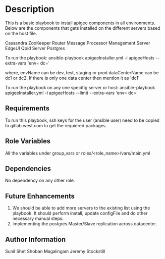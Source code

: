 Description
============
This is a basic playbook to install apigee components in all environments. Below are the components that gets installed on the different servers based on the host file. 

Cassandra
ZooKeeper
Router
Message Processor
Management Server
EdgeUI
Qpid Server
Postgres 

To run the playbook: 
ansible-playbook apigeeInstaller.yml -i apigeeHosts --extra-vars 'env=<envName> dc=<dataCenterName>'

where, 
envName can be dev, test, staging or prod
dataCenterName can be dc1 or dc2. If there is only one data center then mention it as 'dc1'

To run the playbook on any one specifig server or host: 
ansible-playbook apigeeInstaller.yml -i apigeeHosts --limit <IPAddress> --extra-vars 'env=<envName> dc=<dataCenterName>'

Requirements
------------
To run this playbook, ssh keys for the user (ansible user) need to be copied to gitlab.west.com to get the requiered packages.


Role Variables
--------------
All the variables under group_vars or roles/<role_name>/vars/main.yml

Dependencies
------------
No dependency on any other role.

Future Enhancements
-------------------
 1. We should be able to add more servers to the existing list using the playbook. It should perform install, update configFile and do other     necessary manual steps. 
 2. Implementing the postgres Master/Slave replication across datacenter. 
 

Author Information
------------------
Sunil Shet
Shoban Magalingam
Jeremy Stockstill

